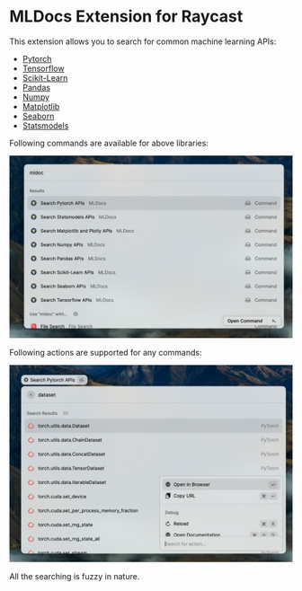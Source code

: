 # MLDocs Extension for Raycast

This extension allows you to search for common machine learning APIs:

- [Pytorch](https://pytorch.org/docs/)
- [Tensorflow](https://www.tensorflow.org/api_docs/python?hl=en)
- [Scikit-Learn](https://scikit-learn.org/stable/modules/classes.html)
- [Pandas](https://pandas.pydata.org/pandas-docs/stable/reference/index.html)
- [Numpy](https://numpy.org/doc/stable/reference/index.html)
- [Matplotlib](https://matplotlib.org/3.2.2/contents.html)
- [Seaborn](https://seaborn.pydata.org/api.html)
- [Statsmodels](https://www.statsmodels.org/devel/api.html)

Following commands are available for above libraries:

![](images/commands.png)

Following actions are supported for any commands:

![](images/actions.png)

All the searching is fuzzy in nature.
